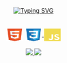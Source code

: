 <!DOCTYPE html>
<html>
<head>
</head>
<body>
    <div align="center">
        <a href="https://git.io/typing-svg"><img src="https://readme-typing-svg.demolab.com?font=Fira+Code&size=25&pause=1000&color=0B9BF7&center=true&vCenter=true&width=435&lines=Be+welcome+%3A);my+name+is+PaulloCruz;i'm+from+Brazil;i'm+a+student+" alt="Typing SVG" /></a> <br><br><br>
            <img align="center" alt="PaulloCruz-HTML" height="30" width="40" src="https://raw.githubusercontent.com/devicons/devicon/master/icons/html5/html5-original.svg" style="max-width: 100%;">
        </a>
   <a rel="noopener noreferrer nofollow" target="_blank" href="https://raw.githubusercontent.com/devicons/devicon/master/icons/css3/css3-original.svg">
            <img align="center" alt="PaulloCruz-CSS" height="30" width="40" src="https://raw.githubusercontent.com/devicons/devicon/master/icons/css3/css3-original.svg" style="max-width: 100%;">
       </a>
       <a rel="noopener noreferrer nofollow" target="_blank" href="https://raw.githubusercontent.com/devicons/devicon/master/icons/javascript/javascript-plain.svg">
            <img align="center" alt="PaulloCruz-Js" height="30" width="40" src="https://raw.githubusercontent.com/devicons/devicon/master/icons/javascript/javascript-plain.svg" style="max-width: 100%;">
        </a>
        <br>
        <br>
      <a rel="noopener noreferrer nofollow" target="_blank" href="https://www.instagram.com/paulosantanaa__/">
            <img src="https://camo.githubusercontent.com/acaa286597b43c96dc02b69b90de15a65c52063e31835b763a061cc815f64bac/68747470733a2f2f696d672e736869656c64732e696f2f62616467652f2d496e7374616772616d2d2532334534343035463f7374796c653d666f722d7468652d6261646765266c6f676f3d696e7374616772616d266c6f676f436f6c6f723d7768697465" data-canonical-src="https://img.shields.io/badge/-Instagram-%23E4405F?style=for-the-badge&amp;logo=instagram&amp;logoColor=white" style="max-width: 100%;">
        </a>
      <a rel="noopener noreferrer nofollow" target="_blank" href="mailto:paullo.cruz@hotmail.com">
            <img src="https://camo.githubusercontent.com/927d6b3961fa048ff7303daf291cb5869dfa25018997cf8c1373c2f6a85b1458/68747470733a2f2f696d672e736869656c64732e696f2f62616467652f2d476d61696c2d2532333333333f7374796c653d666f722d7468652d6261646765266c6f676f3d676d61696c266c6f676f436f6c6f723d7768697465" data-canonical-src="https://img.shields.io/badge/-Gmail-%23333?style=for-the-badge&amp;logo=gmail&amp;logoColor=white" style="max-width: 100%;">
        </a>
    </div>
</body>
</html>
